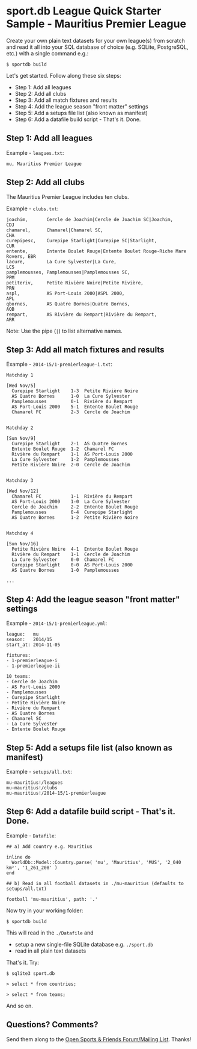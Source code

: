 # sport.db League Quick Starter Sample - Mauritius Premier League


Create your own plain text datasets for your own league(s) from scratch
and read it all
into your SQL database of choice (e.g. SQLite, PostgreSQL, etc.)
with a single command e.g.:

```
$ sportdb build
```

Let's get started. Follow along these six steps:

- Step 1: Add all leagues
- Step 2: Add all clubs
- Step 3: Add all match fixtures and results
- Step 4: Add the league season "front matter" settings
- Step 5: Add a setups file list (also known as manifest)
- Step 6: Add a datafile build script - That's it. Done.


## Step 1: Add all leagues

Example - `leagues.txt`:

```
mu, Mauritius Premier League
```


## Step 2: Add all clubs

The Mauritius Premier League includes ten clubs.

Example - `clubs.txt`:

```
joachim,       Cercle de Joachim|Cercle de Joachim SC|Joachim,              CDJ
chamarel,      Chamarel|Chamarel SC,                                        CHA
curepipesc,    Curepipe Starlight|Curepipe SC|Starlight,                    CUR
entente,       Entente Boulet Rouge|Entente Boulet Rouge-Riche Mare Rovers, EBR
lacure,        La Cure Sylvester|La Cure,                                   LCS
pamplemousses, Pamplemousses|Pamplemousses SC,                              PPM
petiteriv,     Petite Rivière Noire|Petite Rivière,                         PRN
aspl,          AS Port-Louis 2000|ASPL 2000,                                APL
qbornes,       AS Quatre Bornes|Quatre Bornes,                              AQB
rempart,       AS Rivière du Rempart|Rivière du Rempart,                    ARR
```

Note: Use the pipe (`|`) to list alternative names.


## Step 3: Add all match fixtures and results

Example - `2014-15/1-premierleague-i.txt`:

```
Matchday 1

[Wed Nov/5]
  Curepipe Starlight    1-3  Petite Rivière Noire
  AS Quatre Bornes      1-0  La Cure Sylvester
  Pamplemousses         0-1  Rivière du Rempart
  AS Port-Louis 2000    5-1  Entente Boulet Rouge
  Chamarel FC           2-3  Cercle de Joachim


Matchday 2

[Sun Nov/9]
  Curepipe Starlight    2-1  AS Quatre Bornes
  Entente Boulet Rouge  1-2  Chamarel FC
  Rivière du Rempart    1-1  AS Port-Louis 2000
  La Cure Sylvester     1-2  Pamplemousses
  Petite Rivière Noire  2-0  Cercle de Joachim


Matchday 3

[Wed Nov/12]
  Chamarel FC           1-1  Rivière du Rempart
  AS Port-Louis 2000    1-0  La Cure Sylvester
  Cercle de Joachim     2-2  Entente Boulet Rouge
  Pamplemousses         0-4  Curepipe Starlight
  AS Quatre Bornes      1-2  Petite Rivière Noire


Matchday 4

[Sun Nov/16]
  Petite Rivière Noire  4-1  Entente Boulet Rouge
  Rivière du Rempart    1-1  Cercle de Joachim
  La Cure Sylvester     0-0  Chamarel FC
  Curepipe Starlight    0-0  AS Port-Louis 2000
  AS Quatre Bornes      1-0  Pamplemousses

...
```


## Step 4: Add the league season "front matter" settings

Example - `2014-15/1-premierleague.yml`:

```
league:   mu
season:   2014/15
start_at: 2014-11-05

fixtures:
- 1-premierleague-i
- 1-premierleague-ii

10 teams:
- Cercle de Joachim
- AS Port-Louis 2000
- Pamplemousses
- Curepipe Starlight
- Petite Rivière Noire
- Rivière du Rempart
- AS Quatre Bornes
- Chamarel SC
- La Cure Sylvester
- Entente Boulet Rouge
```


## Step 5: Add a setups file list (also known as manifest)

Example - `setups/all.txt`:

```
mu-mauritius!/leagues
mu-mauritius!/clubs
mu-mauritius!/2014-15/1-premierleague
```


## Step 6: Add a datafile build script - That's it. Done.

Example - `Datafile`:

```
## a) Add country e.g. Mauritius

inline do
  WorldDb::Model::Country.parse( 'mu', 'Mauritius', 'MUS', '2_040 km²', '1_261_208' )
end 

## b) Read in all football datasets in ./mu-mauritius (defaults to setups/all.txt)

football 'mu-mauritius', path: '.'
```


Now try in your working folder:

```
$ sportdb build
```

This will read in the `./Datafile` and

- setup a new single-file SQLite database e.g. `./sport.db`
- read in all plain text datasets

That's it. Try:

```
$ sqlite3 sport.db

> select * from countries;

> select * from teams;

```


And so on.


## Questions? Comments?

Send them along to the
[Open Sports & Friends Forum/Mailing List](http://groups.google.com/group/opensport).
Thanks!

